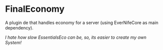 # FinalEconomy

A plugin de that handles economy for a server (using EverNifeCore as main dependency).

*I hate how slow EssentialsEco can be, so, its easier to create my own System!*